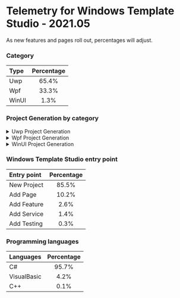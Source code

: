 # Telemetry for Windows Template Studio - 2021.05

As new features and pages roll out, percentages  will adjust.

### Category

|Type|Percentage|
|:---|:---:|
|Uwp|65.4%|
|Wpf|33.3%|
|WinUI|1.3%|

### Project Generation by category

<details>
<summary>Uwp Project Generation</summary>

### Project Type

|Project|Percentage|
|:---|:---:|
|Navigation View|69.3%|
|Blank|13.8%|
|Horizontal Navigation View|10.1%|
|MenuBar|6.8%|

### Framework

|Framework Type|Percentage|
|:---|:---:|
|MVVMToolkit|48.8%|
|CodeBehind|31.6%|
|Prism|8.2%|
|MVVM Basic|5.6%|
|Caliburn.Micro|3%|
|MVVM Light|2.8%|

### Pages

|Pages|Percentage|
|:---|:---:|
|Blank|32.2%|
|Settings|13.7%|
|Master/Detail|8.2%|
|DataGrid|6.1%|
|Content Grid|5.2%|
|Web View|4.9%|
|TabView|3.4%|
|TreeView|3.3%|
|Chart|3.1%|
|Tabbed / Pivot|3%|
|ImageGallery|2.9%|
|MediaPlayer|2.8%|
|Two Pane View|2.6%|
|Map|2.3%|
|Telerik Data Grid|1.9%|
|Camera|1.5%|
|Ink Draw|1.1%|
|Ink Smart Canvas|1%|
|Ink Draw Picture|0.9%|
|ListDetail|0.1%|
|Media Player|0%|

### Features

|Features|Percentage|
|:---|:---:|
|Settings Storage|24.5%|
|Theme Selection|23%|
|App Config|8.3%|
|Toast Notifications|6.1%|
|Multiple views|4.9%|
|Drag & Drop|3.4%|
|Background Task|3.3%|
|First Run Prompt|3.2%|
|What's New Prompt|2.6%|
|Deep Linking|2.5%|
|Suspend and Resume|2.1%|
|Command Line Launch|2%|
|Live Tile|2%|
|Multi-Instance|1.8%|
|User Activity|1.8%|
|VS App Center Analytics|1.6%|
|Share Source|1.3%|
|Web to App link|1.1%|
|Feedback Hub Link|1.1%|
|Multi-Instance Advanced|0.9%|
|Share Target|0.9%|
|Azure Notifications|0.7%|
|Dev Center Notifications|0.6%|
|3D App Launcher|0.4%|

### Services

|Services|Percentage|
|:---|:---:|
|Sample Data|49.6%|
|HTTP Data Service|13.7%|
|SQL Server Data|10.5%|
|XAML Styler Config|8.8%|
|Optional Login|5.8%|
|Forced Login|5.2%|
|Web API|5%|
|Secured Web API|1.5%|

### Testing

|Testing|Percentage|
|:---|:---:|
|Test App with xUnit|29.3%|
|Test App with MSTest|27.1%|
|Test Core library with xUnit|18.8%|
|Win App Driver|9.4%|
|Test Core library with MSTest|8.3%|
|Test Core library with NUnit|7.2%|


</details>

<details>
<summary>Wpf Project Generation</summary>

### Project Type

|Project|Percentage|
|:---|:---:|
|Navigation View|65.3%|
|Ribbon|12.2%|
|MenuBar|11.3%|
|Blank|11.1%|

### Framework

|Framework Type|Percentage|
|:---|:---:|
|MVVMToolkit|55.1%|
|CodeBehind|19.8%|
|Prism|15.3%|
|MVVM Basic|5.6%|
|MVVM Light|4.2%|

### Pages

|Pages|Percentage|
|:---|:---:|
|Blank|41.1%|
|Settings|17.7%|
|Data Grid|12.4%|
|Content Grid|9.7%|
|ListDetails|9%|
|Web View|4.5%|
|XAML Island|2.2%|
|List Details|1.6%|
|MasterDetail|1.7%|

### Features

|Features|Percentage|
|:---|:---:|
|Persist And Restore|18%|
|Theme Selection|17.1%|
|System Service|15.8%|
|Application Info Service|15.5%|
|Sample Data|14.2%|
|Multiple views|7.9%|
|Toast Notifications|5.7%|
|MSIX Packaging|3.9%|
|XAML Island UWP App|1.9%|

### Services

|Services|Percentage|
|:---|:---:|
|Optional Login|51.8%|
|Forced Login|48.2%|

### Testing

|Testing|Percentage|
|:---|:---:|
|Test App with xUnit|23.3%|
|Test App with MSTest|22.7%|
|Test Core library with xUnit|14.2%|
|Test App with NUnit|13.3%|
|Win App Driver|10.3%|
|Test Core library with MSTest|8.2%|
|Test Core library with NUnit|8.2%|


</details>

<details>
<summary>WinUI Project Generation</summary>

### App Model

|App Model|Percentage|
|:---|:---:|
|Desktop|100%|

### Project Type

|Project|Percentage|
|:---|:---:|
|Navigation View|67.6%|
|Blank|32.4%|

### Framework

|Framework Type|Percentage|
|:---|:---:|
|MVVMToolkit|67.6%|
|None|32.4%|

### Pages

|Pages|Percentage|
|:---|:---:|
|Blank|21.2%|
|ListDetails|20.3%|
|Settings|16.1%|
|DataGrid|16.1%|
|Content Grid|14.4%|
|WebView|11.9%|

### Features

|Features|Percentage|
|:---|:---:|
|MSIX Packaging|37%|
|Sample Data|24%|
|Settings Storage|20%|
|Theme Selection|19%|


</details>

### Windows Template Studio entry point

|Entry point|Percentage|
|:---|:---:|
|New Project|85.5%|
|Add Page|10.2%|
|Add Feature|2.6%|
|Add Service|1.4%|
|Add Testing|0.3%|

### Programming languages

|Languages|Percentage|
|:---|:---:|
|C#|95.7%|
|VisualBasic|4.2%|
|C++|0.1%|
